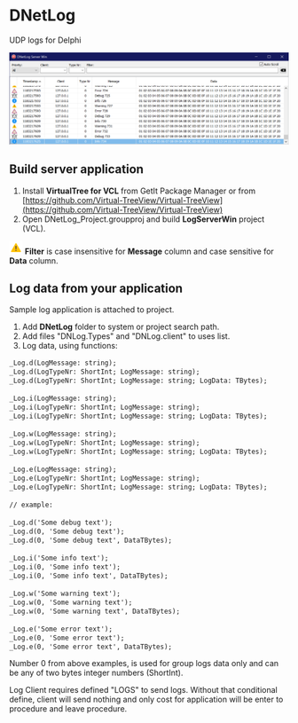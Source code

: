 # DNetLog
UDP logs for Delphi

![Server screenshot](/Img/server_screenshot.png?raw=true "Server screenshot")

## Build server application
1. Install **VirtualTree for VCL** from GetIt Package Manager or from [https://github.com/Virtual-TreeView/Virtual-TreeView](https://github.com/Virtual-TreeView/Virtual-TreeView)
2. Open DNetLog_Project.groupproj and build **LogServerWin** project (VCL).

![Warning!](/Img/warning_24px.png?raw=true "Warning!") **Filter** is case insensitive for **Message** column and case sensitive for **Data** column.

## Log data from your application
Sample log application is attached to project.

1. Add **DNetLog** folder to system or project search path. 
2. Add files "DNLog.Types" and "DNLog.client" to uses list.
3. Log data, using functions:

```
_Log.d(LogMessage: string);
_Log.d(LogTypeNr: ShortInt; LogMessage: string);
_Log.d(LogTypeNr: ShortInt; LogMessage: string; LogData: TBytes);

_Log.i(LogMessage: string);
_Log.i(LogTypeNr: ShortInt; LogMessage: string);
_Log.i(LogTypeNr: ShortInt; LogMessage: string; LogData: TBytes);

_Log.w(LogMessage: string);
_Log.w(LogTypeNr: ShortInt; LogMessage: string);
_Log.w(LogTypeNr: ShortInt; LogMessage: string; LogData: TBytes);

_Log.e(LogMessage: string);
_Log.e(LogTypeNr: ShortInt; LogMessage: string);
_Log.e(LogTypeNr: ShortInt; LogMessage: string; LogData: TBytes);

// example:

_Log.d('Some debug text');
_Log.d(0, 'Some debug text');
_Log.d(0, 'Some debug text', DataTBytes);

_Log.i('Some info text');
_Log.i(0, 'Some info text');
_Log.i(0, 'Some info text', DataTBytes);

_Log.w('Some warning text');
_Log.w(0, 'Some warning text');
_Log.w(0, 'Some warning text', DataTBytes);

_Log.e('Some error text');
_Log.e(0, 'Some error text');
_Log.e(0, 'Some error text', DataTBytes);
```

Number 0 from above examples, is used for group logs data only and can be any of two bytes integer numbers (ShortInt).

Log Client requires defined "LOGS" to send logs. Without that conditional define, client will send nothing and only cost for application will be enter to procedure and leave procedure.
